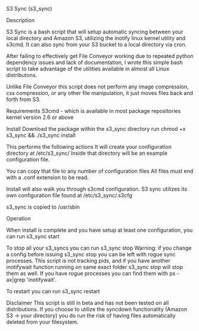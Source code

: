 S3 Sync (s3_sync)

Description

S3 Sync is a bash script that will setup automatic syncing between your local directory and Amazon S3, utilizing the inotify linux kernel utility and s3cmd.  It can also sync from your S3 bucket to a local directory via cron.

After failing to effectively get File Conveyor working due to repeated python dependency issues and lack of documentation, I wrote this simple bash script to take advantage of the utilities available in almost all Linux distributons.

Unlike File Conveyor this script does not perform any image compression, css compression, or any other file manipulation, it just moves files back and forth from S3.

Requirements
S3cmd -  which is available in most package repositories
kernel version 2.6 or above

Install
Download the package
within the s3_sync directory run chmod +x s3_sync && ./s3_sync install

This performs the following actions
It will create your configuration directory at /etc/s3_sync/
Inside that directory will be an example configuration file.

You can copy that file to any number of configuration files
All files must end with a .conf extension to be read.

Install will also walk you through s3cmd configuration.  S3 sync utilizes its own configuration file found at /etc/s3_sync/.s3cfg

s3_sync is copied to /usr/sbin

Operation

When install is complete and you have setup at least one configuration, you can run s3_sync start

To stop all your s3_syncs you can run s3_sync stop
Warning: if you change a config before issuing s3_sync stop you can be left with rogue sync processes.  This script is not tracking pids, and if you have another inotifywait function running on same exact folder s3_sync stop will stop them as well.
If you have rogue processes you can find them with ps -ax|grep 'inotifywait'.

To restart you can run s3_sync restart

Disclaimer
This script is still in beta and has not been tested on all distributions.
If you choose to utilize the syncdown functionality (Amazon S3 -> your directory) you do run the risk of having files automatically deleted from your filesystem.


